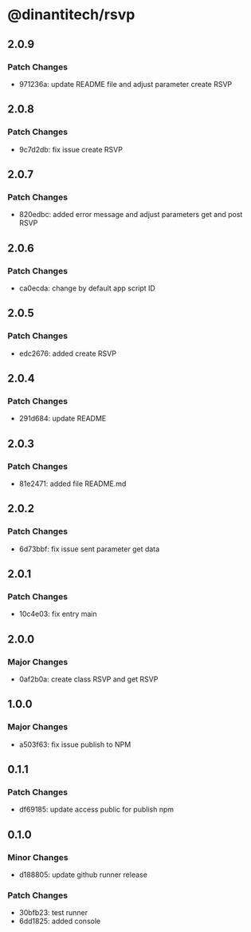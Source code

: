 # @dinantitech/rsvp

## 2.0.9

### Patch Changes

- 971236a: update README file and adjust parameter create RSVP

## 2.0.8

### Patch Changes

- 9c7d2db: fix issue create RSVP

## 2.0.7

### Patch Changes

- 820edbc: added error message and adjust parameters get and post RSVP

## 2.0.6

### Patch Changes

- ca0ecda: change by default app script ID

## 2.0.5

### Patch Changes

- edc2676: added create RSVP

## 2.0.4

### Patch Changes

- 291d684: update README

## 2.0.3

### Patch Changes

- 81e2471: added file README.md

## 2.0.2

### Patch Changes

- 6d73bbf: fix issue sent parameter get data

## 2.0.1

### Patch Changes

- 10c4e03: fix entry main

## 2.0.0

### Major Changes

- 0af2b0a: create class RSVP and get RSVP

## 1.0.0

### Major Changes

- a503f63: fix issue publish to NPM

## 0.1.1

### Patch Changes

- df69185: update access public for publish npm

## 0.1.0

### Minor Changes

- d188805: update github runner release

### Patch Changes

- 30bfb23: test runner
- 6dd1825: added console
